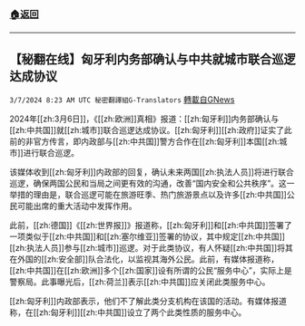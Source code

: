 ###  [:house:返回](README.md)
---


## 【秘翻在线】匈牙利内务部确认与中共就城市联合巡逻达成协议
`3/7/2024 8:23 AM UTC 秘密翻譯組G-Translators` [轉載自GNews](https://gnews.org/articles/2373275)

2024年[[zh:3月6日]]，《[[zh:欧洲]]真相》报道：[[zh:匈牙利]]内务部确认与[[zh:中共国]]就[[zh:城市]]联合巡逻达成协议。[[zh:匈牙利]][[zh:政府]]证实了此前的非官方传言，即内政部与[[zh:中共国]]警方合作在[[zh:匈牙利]]本国[[zh:城市]]进行联合巡逻。

该媒体收到[[zh:匈牙利]]内政部的回复，确认未来两国[[zh:执法人员]]将进行联合巡逻，确保两国公民和当局之间更有效的沟通，改善“国内安全和公共秩序”。这一举措的理由是，联合巡逻可能在旅游旺季、热门旅游景点以及许多[[zh:中共国]]公民可能出席的重大活动中发挥作用。

此前，[[zh:德国]]《[[zh:世界报]]》报道称，[[zh:匈牙利]]和[[zh:中共国]]签署了一项类似于[[zh:中共国]]和[[zh:塞尔维亚]]签署的协议，其中规定[[zh:中共国]][[zh:执法人员]]参与[[zh:城市]]巡逻。对于此类协议，有人怀疑[[zh:中共国]]将其在外国的[[zh:安全部]]队合法化，以监视其海外公民。此前，有媒体报道称，[[zh:中共国]]在[[zh:欧洲]]多个[[zh:国家]]设有所谓的公民“服务中心”，实际上是警察局。此事曝光后，[[zh:荷兰]]表示[[zh:中共国]]应关闭此类服务中心。

[[zh:匈牙利]]内政部表示，他们不了解此类分支机构在该国的活动。有媒体报道称，在[[zh:匈牙利]][[zh:中共国]]设立了两个此类性质的服务中心。
